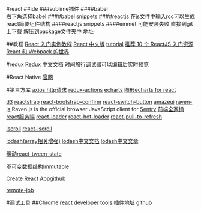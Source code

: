 ﻿#react
##ide
###sublime插件
####babel  
右下角选择babel
####babel snippets
####reactjs
在js文件中输入rcc可以生成react简要组件结构
####reactjs snippets
####emmet
可能安装失败 直接到git上下载 解压到package文件夹中
[地址](https://github.com/sergeche/emmet-sublime#readme)

##教程
[React 入门实例教程](http://www.ruanyifeng.com/blog/2015/03/react.html)
[React 中文版](http://wiki.jikexueyuan.com/project/react/)
[tutorial](https://facebook.github.io/react/tutorial/tutorial.html)
[推荐 10 个 ReactJS 入门资源](http://developer.51cto.com/art/201506/479733.htm)
[React 和 Webpack 的世界](https://fakefish.github.io/react-webpack-cookbook/)


#redux
[Redux 中文文档](http://cn.redux.js.org/index.html)
[时间旅行调试器可以编辑后实时预览](https://github.com/gaearon/redux-devtools)

#React Native
[官网](http://reactnative.cn/)


#第三方库
[axios http请求](https://github.com/mzabriskie/axios)
[redux-actions](https://github.com/acdlite/redux-actions)
[echarts](http://echarts.baidu.com/demo.html#candlestick-sh)
[图形echarts for react](https://github.com/hustcc/echarts-for-react)

[d3](https://d3js.org/)
[reactstrap](https://reactstrap.github.io/components/buttons/)
[react-bootstrap-confirm](https://www.npmjs.com/package/react-bootstrap-confirm)
[react-switch-button](https://github.com/gfazioli/react-switch-button)
[amazeui](http://amazeui.org/react/components/modal)
[raven-js](https://github.com/getsentry/raven-js) 
	Raven.js is the official browser JavaScript client for [Sentry](https://sentry.io/welcome/)
[前端全家桶](https://github.com/Seedstars/django-react-redux-base)
[react服务端](https://github.com/zeit/next.js)
[react-loader](https://github.com/TheCognizantFoundry/react-loader)
[react-hot-loader](https://github.com/gaearon/react-hot-loader)
[react-pull-to-refresh](https://github.com/bryaneaton13/react-pull-to-refresh)


[iscroll](http://cubiq.org/iscroll-5)
[react-iscroll](https://github.com/schovi/react-iscroll)


[lodash(array相关增强)](https://lodash.com/)
[lodash中文文档](http://lodashjs.com/docs/)
[lodash中文文章](http://www.cnblogs.com/darrenji/p/5011241.html)

[缓动react-tween-state](https://www.npmjs.com/package/react-tween-state)

[不可变数据结构Immutable](https://facebook.github.io/immutable-js/)

[Create React App](https://www.npmjs.com/package/react-scripts)[github](https://github.com/facebookincubator/create-react-app)


[remote-job](https://github.com/lukasz-madon/awesome-remote-job)


#调试工具
##Chrome
[react developer tools 插件地址](https://chrome.google.com/webstore/detail/react-developer-tools/fmkadmapgofadopljbjfkapdkoienihi)
[github](https://github.com/facebook/react-devtools)
